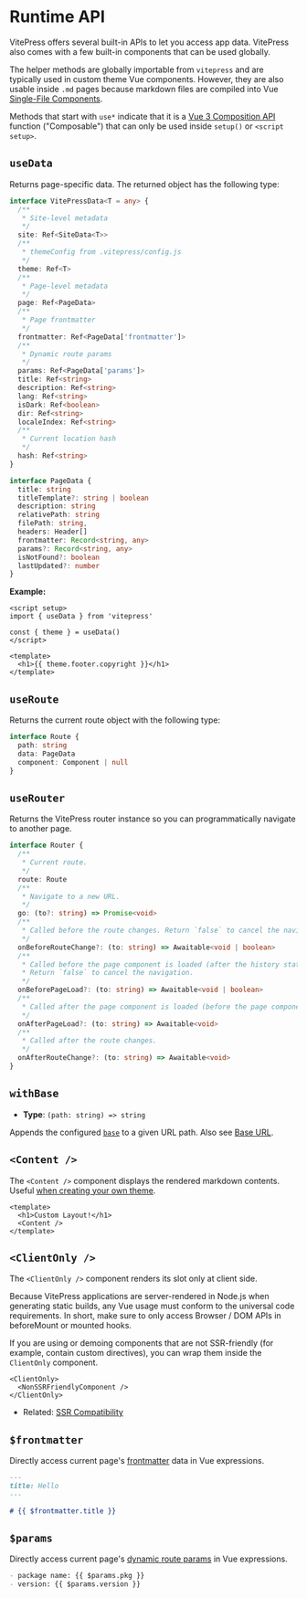 # Runtime API

VitePress offers several built-in APIs to let you access app data. VitePress also comes with a few built-in components that can be used globally.

The helper methods are globally importable from `vitepress` and are typically used in custom theme Vue components. However, they are also usable inside `.md` pages because markdown files are compiled into Vue [Single-File Components](https://vuejs.org/guide/scaling-up/sfc.html).

Methods that start with `use*` indicate that it is a [Vue 3 Composition API](https://vuejs.org/guide/introduction.html#composition-api) function ("Composable") that can only be used inside `setup()` or `<script setup>`.

## `useData` <Badge type="info" text="composable" />

Returns page-specific data. The returned object has the following type:

```ts
interface VitePressData<T = any> {
  /**
   * Site-level metadata
   */
  site: Ref<SiteData<T>>
  /**
   * themeConfig from .vitepress/config.js
   */
  theme: Ref<T>
  /**
   * Page-level metadata
   */
  page: Ref<PageData>
  /**
   * Page frontmatter
   */
  frontmatter: Ref<PageData['frontmatter']>
  /**
   * Dynamic route params
   */
  params: Ref<PageData['params']>
  title: Ref<string>
  description: Ref<string>
  lang: Ref<string>
  isDark: Ref<boolean>
  dir: Ref<string>
  localeIndex: Ref<string>
  /**
   * Current location hash
   */
  hash: Ref<string>
}

interface PageData {
  title: string
  titleTemplate?: string | boolean
  description: string
  relativePath: string
  filePath: string,
  headers: Header[]
  frontmatter: Record<string, any>
  params?: Record<string, any>
  isNotFound?: boolean
  lastUpdated?: number
}
```

**Example:**

```vue
<script setup>
import { useData } from 'vitepress'

const { theme } = useData()
</script>

<template>
  <h1>{{ theme.footer.copyright }}</h1>
</template>
```

## `useRoute` <Badge type="info" text="composable" />

Returns the current route object with the following type:

```ts
interface Route {
  path: string
  data: PageData
  component: Component | null
}
```

## `useRouter` <Badge type="info" text="composable" />

Returns the VitePress router instance so you can programmatically navigate to another page.

```ts
interface Router {
  /**
   * Current route.
   */
  route: Route
  /**
   * Navigate to a new URL.
   */
  go: (to?: string) => Promise<void>
  /**
   * Called before the route changes. Return `false` to cancel the navigation.
   */
  onBeforeRouteChange?: (to: string) => Awaitable<void | boolean>
  /**
   * Called before the page component is loaded (after the history state is updated).
   * Return `false` to cancel the navigation.
   */
  onBeforePageLoad?: (to: string) => Awaitable<void | boolean>
  /**
   * Called after the page component is loaded (before the page component is updated).
   */
  onAfterPageLoad?: (to: string) => Awaitable<void>
  /**
   * Called after the route changes.
   */
  onAfterRouteChange?: (to: string) => Awaitable<void>
}
```

## `withBase` <Badge type="info" text="helper" />

- **Type**: `(path: string) => string`

Appends the configured [`base`](./site-config#base) to a given URL path. Also see [Base URL](../guide/asset-handling#base-url).

## `<Content />` <Badge type="info" text="component" />

The `<Content />` component displays the rendered markdown contents. Useful [when creating your own theme](../guide/custom-theme).

```vue
<template>
  <h1>Custom Layout!</h1>
  <Content />
</template>
```

## `<ClientOnly />` <Badge type="info" text="component" />

The `<ClientOnly />` component renders its slot only at client side.

Because VitePress applications are server-rendered in Node.js when generating static builds, any Vue usage must conform to the universal code requirements. In short, make sure to only access Browser / DOM APIs in beforeMount or mounted hooks.

If you are using or demoing components that are not SSR-friendly (for example, contain custom directives), you can wrap them inside the `ClientOnly` component.

```vue-html
<ClientOnly>
  <NonSSRFriendlyComponent />
</ClientOnly>
```

- Related: [SSR Compatibility](../guide/ssr-compat)

## `$frontmatter` <Badge type="info" text="template global" />

Directly access current page's [frontmatter](../guide/frontmatter) data in Vue expressions.

```md
---
title: Hello
---

# {{ $frontmatter.title }}
```

## `$params` <Badge type="info" text="template global" />

Directly access current page's [dynamic route params](../guide/routing#dynamic-routes) in Vue expressions.

```md
- package name: {{ $params.pkg }}
- version: {{ $params.version }}
```
